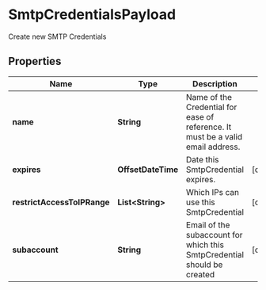 

# SmtpCredentialsPayload

Create new SMTP Credentials

## Properties

| Name | Type | Description | Notes |
|------------ | ------------- | ------------- | -------------|
|**name** | **String** | Name of the Credential for ease of reference. It must be a valid email address. |  |
|**expires** | **OffsetDateTime** | Date this SmtpCredential expires. |  [optional] |
|**restrictAccessToIPRange** | **List&lt;String&gt;** | Which IPs can use this SmtpCredential |  [optional] |
|**subaccount** | **String** | Email of the subaccount for which this SmtpCredential should be created |  [optional] |



